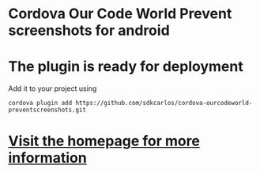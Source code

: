 # Cordova Our Code World Prevent screenshots for android

# The plugin is ready for deployment

Add it to your project using

```batch
cordova plugin add https://github.com/sdkcarlos/cordova-ourcodeworld-preventscreenshots.git
```

# [Visit the homepage for more information](https://sdkcarlos.github.io/sites/cordova-disablescreenshots.html)
